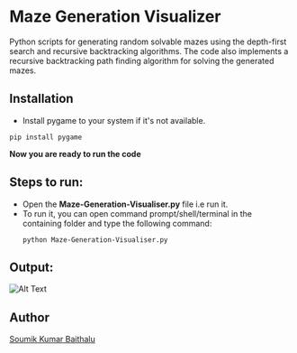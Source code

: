 # Maze Generation Visualizer

Python scripts for generating random solvable mazes using the depth-first search and recursive backtracking algorithms. The code also implements a recursive backtracking path finding algorithm for solving the generated mazes. 

## Installation

- Install pygame to your system if it's not available.

```
pip install pygame 
```

**Now you are ready to run the code**

## Steps to run:

- Open the **Maze-Generation-Visualiser.py** file i.e run it.
- To run it, you can open command prompt/shell/terminal in the containing folder and type the following command:
    ```
    python Maze-Generation-Visualiser.py
    ```
## Output:
![Alt Text](https://media2.giphy.com/media/fuEG943QAMbIy1TEUX/giphy.gif)

## Author

[Soumik Kumar Baithalu](Amazing-Python-Scripts\Maze-Genration-Visualizer\Maze-Generation-Visualiser.py)